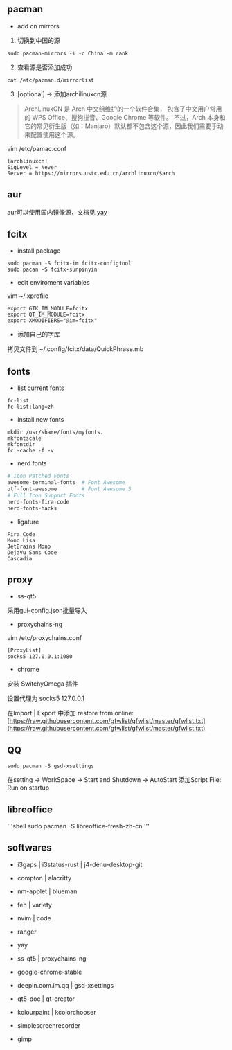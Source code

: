 ## pacman

+ add cn mirrors

1. 切换到中国的源

```shell
sudo pacman-mirrors -i -c China -m rank
```

2. 查看源是否添加成功

```shell
cat /etc/pacman.d/mirrorlist
```

3. [optional] → 添加archilinuxcn源

> ArchLinuxCN 是 Arch 中文组维护的一个软件合集，
包含了中文用户常用的 WPS Office、搜狗拼音、Google Chrome 等软件。
不过，Arch 本身和它的常见衍生版（如：Manjaro）默认都不包含这个源，因此我们需要手动来配置使用这个源。

vim /etc/pamac.conf

```
[archlinuxcn]
SigLevel = Never
Server = https://mirrors.ustc.edu.cn/archlinuxcn/$arch
```

## aur

aur可以使用国内镜像源，文档见 [yay](https://mirror.tuna.tsinghua.edu.cn/help/AUR/)

## fcitx

+ install package

```
sudo pacman -S fcitx-im fcitx-configtool
sudo pacan -S fcitx-sunpinyin
```

+ edit enviroment variables

vim ~/.xprofile

```
export GTK_IM_MODULE=fcitx
export QT_IM_MODULE=fcitx
export XMODIFIERS="@im=fcitx"
```

+ 添加自己的字库

拷贝文件到 ~/.config/fcitx/data/QuickPhrase.mb

## fonts

+ list current fonts

```shell
fc-list
fc-list:lang=zh
```

+ install new fonts

```shell
mkdir /usr/share/fonts/myfonts.
mkfontscale
mkfontdir
fc -cache -f -v
```

+ nerd fonts

```python
# Icon Patched Fonts
awesome-terminal-fonts  # Font Awesome
otf-font-awesome        # Font Awesome 5
# Full Icon Support Fonts
nerd-fonts-fira-code
nerd-fonts-hacks
```

+ ligature

```
Fira Code
Mono Lisa
JetBrains Mono
DejaVu Sans Code
Cascadia
```

## proxy

+ ss-qt5

采用gui-config.json批量导入

+ proxychains-ng

vim /etc/proxychains.conf

```
[ProxyList]
socks5 127.0.0.1:1080
```

+ chrome

安装 SwitchyOmega 插件

设置代理为 socks5 127.0.0.1

在Import | Export 中添加 restore from online: 
[https://raw.githubusercontent.com/gfwlist/gfwlist/master/gfwlist.txt](https://raw.githubusercontent.com/gfwlist/gfwlist/master/gfwlist.txt)

## QQ

```shell
sudo pacman -S gsd-xsettings
```

在setting → WorkSpace → Start and Shutdown → AutoStart
添加Script File: Run on startup

## libreoffice

'''shell
sudo pacman -S libreoffice-fresh-zh-cn
'''

## softwares

+ i3gaps | i3status-rust | j4-denu-desktop-git

+ compton | alacritty

+ nm-applet | blueman

+ feh | variety

+ nvim | code

+ ranger

+ yay

+ ss-qt5 | proxychains-ng

+ google-chrome-stable

+ deepin.com.im.qq | gsd-xsettings

+ qt5-doc | qt-creator

+ kolourpaint | kcolorchooser

+ simplescreenrecorder

+ gimp
